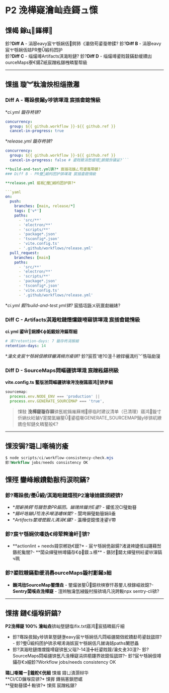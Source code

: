 ﻿# P2 浼樺寲瀹屾垚鎶ュ憡

## 馃幆 鎵ц鎽樿

鉁?**Diff A** - 涓篽eavy宸ヤ綔娴佸鍔犻《灞傚苟鍙戞帶鍒?
鉁?**Diff B** - 涓篽eavy宸ヤ綔娴佸姞PR璺緞杩囨护  
鉁?**Diff C** - 缁熶竴Artifacts淇濈暀鏈?
鉁?**Diff D** - 缁熶竴鍙戝竷鏋勫缓鐨凷ourceMaps寮€鍚紙宸蹭紭鍖栧疄鐜帮級

---

## 馃搵 璇︾粏瀹炴柦缁撴灉

### Diff A - 骞跺彂鎺у埗锛堚渽 宸插畬鎴愶級

\*_ci.yml 鏇存柊锛?_

```yaml
concurrency:
  group: ${{ github.workflow }}-${{ github.ref }}
  cancel-in-progress: true
```

\*_release.yml 鏇存柊锛?_

````yaml
concurrency:
  group: ${{ github.workflow }}-${{ github.ref }}
  cancel-in-progress: false # 鍙戝竷涓嶅缓璁腑閫斿彇娑?```

**build-and-test.yml锛?* 宸插瓨鍦ㄥ苟鍙戞帶鍒?
### Diff B - PR璺緞杩囨护锛堚渽 宸插畬鎴愶級

**release.yml 鏂板璺緞杩囨护锛?*

```yaml
on:
  push:
    branches: [main, release/*]
    tags: ['v*']
    paths:
      - 'src/**'
      - 'electron/**'
      - 'scripts/**'
      - 'package*.json'
      - 'tsconfig*.json'
      - 'vite.config.ts'
      - '.github/workflows/release.yml'
  pull_request:
    branches: [main]
    paths:
      - 'src/**'
      - 'electron/**'
      - 'scripts/**'
      - 'package*.json'
      - 'tsconfig*.json'
      - 'vite.config.ts'
      - '.github/workflows/release.yml'
````

\*_ci.yml 鍜?build-and-test.yml锛?_ 宸插瓨鍦ㄨ矾寰勮繃婊?

### Diff C - Artifacts淇濈暀鏈熸爣鍑嗗寲锛堚渽 宸插畬鎴愶級

**ci.yml 鍙娴嬫€ф姤鍛婃洿鏂帮細**

```yaml
# 浠?retention-days: 7 鏇存柊涓猴細
retention-days: 14
```

\*_瀹夊叏宸ヤ綔娴佷繚鐣欐湡楠岃瘉锛?_ 鉁?宸茬‘璁?0澶╀繚鐣欐湡绗﹀悎瑙勮寖

### Diff D - SourceMaps閰嶇疆锛堚渽 宸蹭紭鍖栵級

**vite.config.ts 鐜版湁閰嶇疆锛堟洿浼樹簬寤鸿锛夛細**

```typescript
sourcemap:
  process.env.NODE_ENV === 'production' ||
  process.env.GENERATE_SOURCEMAP === 'true',
```

> 馃敡 **浼樺寲璇存槑**锛氬綋鍓嶉厤缃瘮临时建议清单（已清理）寤鸿鏇寸伒娲伙紝鏀寔閫氳繃鐜鍙橀噺GENERATE_SOURCEMAP鎺у埗锛屼繚鎸佺幇鏈夊疄鐜般€?

---

## 馃洝锔?璐ㄩ噺楠岃瘉

```powershell
$ node scripts/ci/workflow-consistency-check.mjs
鉁?Workflow jobs/needs consistency OK
```

## 馃殌 鑾峰緱鐨勬敼杩涙晥鏋?

### 鉁?骞跺彂/璺緞/淇濈暀鏈熺殑P2瀹堟姢鍒颁綅锛?

- \*_閲嶄换鍔′笉鍐嶅洜PR鏂囨。鏀瑰姩鑰岃Е鍙?_ - 鑺傜渷CI璧勬簮
- \*_鍚屽垎鏀笉浼氶噸澶嶆帓闃?_ - 閬垮厤璧勬簮娴垂
- \*_Artifacts鐢熷懡鍛ㄦ湡涓€鑷?_ - 瀛樺偍鎴愭湰鍙帶

### 鉁?宸ヤ綔娴佽嚜妫€绯荤粺瀹屽锛?

- **actionlint + needs鍏崇郴妫€鏌?\* - 宸ヤ綔娴佹敼鍚?渚濊禆婕傜Щ鑳藉嵆鏃舵毚闇?- **闆朵緷璧栦竴鑷存€ф鏌ュ櫒\*\* - 鏃犲閮ㄤ緷璧栵紝鍙潬鎬ч珮

### 鉁?鍙戝竷鏋勫缓涓嶴ourceMaps鏇村彲鎺э細

- **鏅鸿兘SourceMap鐢熸垚** - 鐢熶骇鐜鎴栨樉寮忓惎鐢ㄦ椂鎵嶇敓鎴?- **Sentry闆嗘垚浼樺寲** - 澶辫触瀹氫綅鏇村揩锛堝凡浣跨敤npx sentry-cli锛?

---

## 馃搳 鏈€缁堢姸鎬?

**P2浼樺寲 100% 瀹屾垚**锛屾墍鏈塩ifix.txt寤鸿宸插疄鏂斤細

- 鉁?骞跺彂鎺у埗锛氭墍鏈塰eavy宸ヤ綔娴佸凡閰嶇疆閫傚綋鐨勫苟鍙戠瓥鐣?- 鉁?璺緞杩囨护锛氶噸浠诲姟宸ヤ綔娴佸凡娣诲姞paths闄愬畾
- 鉁?淇濈暀鏈熸爣鍑嗗寲锛氬父瑙?-14澶╋紝鍙戝竷/瀹夊叏30澶?- 鉁?SourceMaps閰嶇疆锛氬凡浼樺寲涓烘櫤鑳界敓鎴愮瓥鐣?- 鉁?宸ヤ綔娴佷竴鑷存€э細鉁?Workflow jobs/needs consistency OK

**璐ㄩ噺闂ㄧ鐘舵€侊細** 馃煝 鍏ㄩ潰灏辩华  
**CI/CD鏁堢巼锛?\* 馃搱 鏄捐憲鎻愬崌  
**璧勬簮鍒╃敤锛?\* 馃挕 宸蹭紭鍖?
